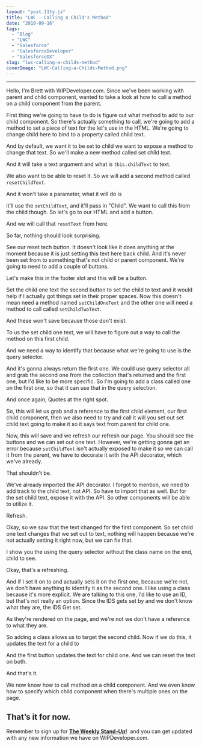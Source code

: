 ```yaml
---
layout: "post.11ty.js"
title: "LWC - Calling a Child's Method"
date: "2019-09-16"
tags: 
  - "Blog"
  - "LWC"
  - "Salesforce"
  - "SalesforceDeveloper"
  - "SalesforceDX"
slug: "lwc-calling-a-childs-method"
coverImage: "LWC-Calling-a-Childs-Method.png"
---
```


* * *

Hello, I'm Brett with WIPDeveloper.com. Since we've been working with parent and child component, wanted to take a look at how to call a method on a child component from the parent.

First thing we're going to have to do is figure out what method to add to our child component. So there's actually something to call, we're going to add a method to set a piece of text for the let's use in the HTML. We're going to change child here to bind to a property called child text.

And by default, we want it to be set to child we want to expose a method to change that text. So we'll make a new method called set child text.

And it will take a text argument and what is `this.childText` to text.

We also want to be able to reset it. So we will add a second method called `resetChildText`.

And it won't take a parameter, what it will do is

it'll use the `setChildText`, and it'll pass in "Child". We want to call this from the child though. So let's go to our HTML and add a button.

And we will call that `resetText` from here.

So far, nothing should look surprising.

See our reset tech button. It doesn't look like it does anything at the moment because it is just setting this text here back child. And it's never been set from to something that's not child or parent component. We're going to need to add a couple of buttons.

Let's make this in the footer slot and this will be a button.

Set the child one text the second button to set the child to text and it would help if I actually got things set in their proper spaces. Now this doesn't mean need a method named `setChildOneText` and the other one will need a method to call called `setChildTwoText`.

And these won't save because those don't exist.

To us the set child one text, we will have to figure out a way to call the method on this first child.

And we need a way to identify that because what we're going to use is the query selector.

And it's gonna always return the first one. We could use query selector all and grab the second one from the collection that's returned and the first one, but I'd like to be more specific. So I'm going to add a class called one on the first one, so that it can use that in the query selection.

And once again, Quotes at the right spot.

So, this will let us grab and a reference to the first child element, our first child component, then we also need to try and call it will you set out set child text going to make it so it says text from parent for child one.

Now, this will save and we refresh our refresh our page. You should see the buttons and we can set out one text. However, we're getting gonna get an error because `setChildText` isn't actually exposed to make it so we can call it from the parent, we have to decorate it with the API decorator, which we've already.

That shouldn't be.

We've already imported the API decorator. I forgot to mention, we need to add track to the child text, not API. So have to import that as well. But for the set child text, expose it with the API. So other components will be able to utilize it.

Refresh.

Okay, so we saw that the text changed for the first component. So set child one text changes that we set out to text, nothing will happen because we're not actually setting it right now, but we can fix that.

I show you the using the query selector without the class name on the end, child to see.

Okay, that's a refreshing.

And if I set it on to and actually sets it on the first one, because we're not, we don't have anything to identify it as the second one. I like using a class because it's more explicit. We are talking to this one, I'd like to use an ID, but that's not really an option. Since the IDS gets set by and we don't know what they are, the IDS Get set.

As they're rendered on the page, and we're not we don't have a reference to what they are.

So adding a class allows us to target the second child. Now if we do this, it updates the text for a child to

And the first button updates the text for child one. And we can reset the text on both.

And that's it.

We now know how to call method on a child component. And we even know how to specify which child component when there's multiple ones on the page.

## That’s it for now.

Remember to sign up for **[The Weekly Stand-Up!](https://wipdeveloper.wpcomstaging.com/newsletter/)**  and you can get updated with any new information we have on WIPDeveloper.com.
